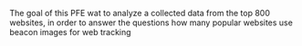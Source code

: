 The goal of this PFE wat to analyze a collected data from the top 800 websites, 
in order to answer the questions how many popular websites use beacon images for web tracking
